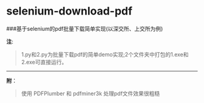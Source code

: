 # selenium-download-pdf
###基于selenium的pdf批量下载简单实现(以深交所、上交所为例)


**注**:
>1.py和2.py为批量下载pdf的简单demo实现;2个文件夹中打包的1.exe和2.exe可直接运行。
------------------------
**附**：
>使用 PDFPlumber 和 pdfminer3k 处理pdf文件效果很粗糙
